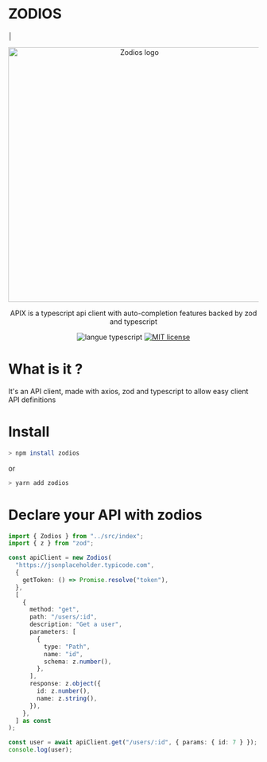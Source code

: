 # ZODIOS

│ <p align="center">
   <a href="https://github.com/ecyrbe/zodios">
     <img align="center" src="https://raw.githubusercontent.com/ecyrbe/zodios/main/docs/logo.svg" width="512px" alt="Zodios logo">
   </a>
 </p>
 
 <p align="center">
    APIX is a typescript api client with auto-completion features backed by zod and typescript
 </p>
 
 <p align="center">
   <img src="https://img.shields.io/npm/v/zodios.svg" alt="langue typescript">
   <a href="https://github.com/ecyrbe/zodios/blob/main/LICENSE">
     <img src="https://img.shields.io/github/license/ecyrbe/zodios?color=ed333b" alt="MIT license">
   </a>
 </p>
 

# What is it ?

It's an API client, made with axios, zod and typescript to allow easy client API definitions

# Install

```bash
> npm install zodios
```
or 
```bash
> yarn add zodios
```

# Declare your API with zodios

```typescript
import { Zodios } from "../src/index";
import { z } from "zod";

const apiClient = new Zodios(
  "https://jsonplaceholder.typicode.com",
  {
    getToken: () => Promise.resolve("token"),
  },
  [
    {
      method: "get",
      path: "/users/:id",
      description: "Get a user",
      parameters: [
        {
          type: "Path",
          name: "id",
          schema: z.number(),
        },
      ],
      response: z.object({
        id: z.number(),
        name: z.string(),
      }),
    },
  ] as const
);

const user = await apiClient.get("/users/:id", { params: { id: 7 } });
console.log(user);
```
